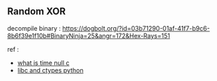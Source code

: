 ## Random XOR

decompile binary : https://dogbolt.org/?id=03b71290-01af-41f7-b9c6-8b6f39e1f10b#BinaryNinja=25&angr=172&Hex-Rays=151

ref : 

- [what is time null c](https://stackoverflow.com/questions/7550269/what-is-timenull-in-c)
- [libc and ctypes python](https://stackoverflow.com/questions/7550269/what-is-timenull-in-c)

